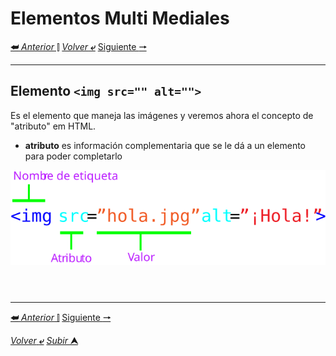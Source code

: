 # Elementos Multi Mediales
[**&#11176;** _Anterior_ &#11007;](/desarrolloDePaginasWeb/01EstructuraDeUnProyectoWeb.md "Estructura de un proyecto Web")
[_Volver_ **&ldca;**](/desarrolloDePaginasWeb/README.md "Regresar a página Principal")
[Siguiente **&#129042;**](/desarrolloDePaginasWeb/03CapaDePresentaci%C3%B3n.md "Capa de presentación")

---

## Elemento `<img src="" alt="">`
Es el elemento que maneja las imágenes y veremos ahora el concepto de "atributo" em HTML.

* **atributo** es información complementaria que se le dá a un elemento para poder completarlo

![Sintaxis con Atributos](/media/SintaxisConAtributos.svg "Sintaxis con Atributos")
```html

```
```
```
```
```
---

[**&#11176;** _Anterior_ &#11007;](/desarrolloDePaginasWeb/01EstructuraDeUnProyectoWeb.md "Estructura de un proyecto Web")
[Siguiente **&#129042;**](/desarrolloDePaginasWeb/03CapaDePresentaci%C3%B3n.md "Capa de presentación")

[_Volver_ **&ldca;**](/desarrolloDePaginasWeb/README.md "Regresar a página Principal")
[_Subir_ **&#11165;**](#elementos-multi-mediales "Ir al título")
